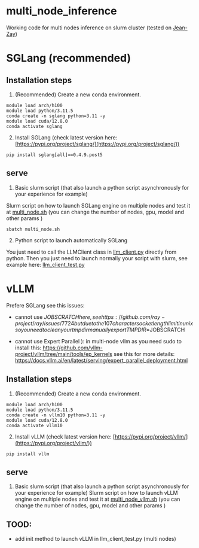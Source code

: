 # multi_node_inference

Working code for multi nodes inference on slurm cluster (tested on [Jean-Zay](http://www.idris.fr/eng/jean-zay/index.html))

# SGLang (recommended)

## Installation steps

1. (Recommended) Create a new conda environment.
```
module load arch/h100
module load python/3.11.5
conda create -n sglang python=3.11 -y
module load cuda/12.8.0
conda activate sglang
```

2. Install SGLang (check latest version here: [https://pypi.org/project/sglang/](https://pypi.org/project/sglang/))

```
pip install sglang[all]==0.4.9.post5
```


## serve 

1. Basic slurm script (that also launch a python script asynchronously for your experience for example)

Slurm script on how to launch SGLang engine on multiple nodes and test it at [multi_node.sh](multi_node.sh) (you can change the number of nodes, gpu, model and other params )
```
sbatch multi_node.sh 
```

2. Python script to launch automatically SGLang

You just need to call the LLMClient class in [llm_client.py](llm_client.py) directly from python.
Then you just need to launch normally your script with slurm, see example here: [llm_client_test.py](llm_client_test.py)



# vLLM 

Prefere SGLang see this issues:
- cannot use $JOBSCRATCH here, see https://github.com/ray-project/ray/issues/7724
but due to the 107 character socket length limit in unix
so you need to clean your tmpdir manually 
export TMPDIR=$JOBSCRATCH

- cannot use Expert Parallel ): in multi-node vllm as you need sudo to install this:
https://github.com/vllm-project/vllm/tree/main/tools/ep_kernels
see this for more details: 
https://docs.vllm.ai/en/latest/serving/expert_parallel_deployment.html


## Installation steps 

1. (Recommended) Create a new conda environment.
```
module load arch/h100
module load python/3.11.5
conda create -n vllm10 python=3.11 -y
module load cuda/12.8.0
conda activate vllm10
```

2. Install vLLM (check latest version here: [https://pypi.org/project/vllm/](https://pypi.org/project/vllm/))

```
pip install vllm
```

## serve 

1. Basic slurm script (that also launch a python script asynchronously for your experience for example)
Slurm script on how to launch vLLM engine on multiple nodes and test it at [multi_node_vllm.sh](multi_node_vllm.sh) (you can change the number of nodes, gpu, model and other params )



## TOOD:
- add init method to launch vLLM in llm_client_test.py (multi nodes)